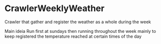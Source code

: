 # CrawlerWeeklyWeather
Crawler that gather and register the weather as a whole during the week



Main ideia
  Run first at sundays then running throughout the week mainly to keep registered the temperature reached at certain times of the day
